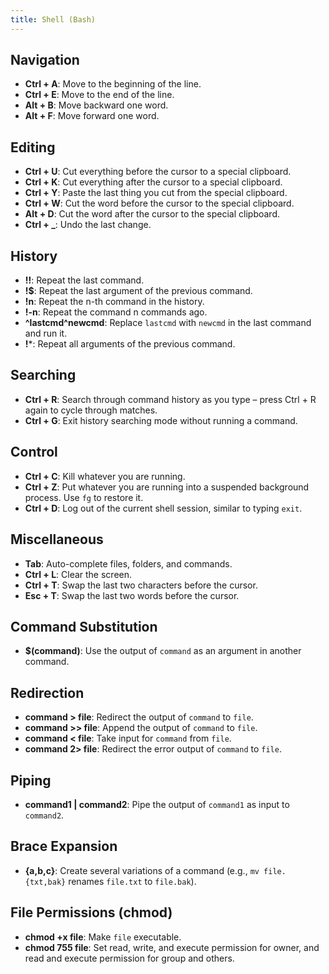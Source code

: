 ```yaml
---
title: Shell (Bash)
---
```


## Navigation
- **Ctrl + A**: Move to the beginning of the line.
- **Ctrl + E**: Move to the end of the line.
- **Alt + B**: Move backward one word.
- **Alt + F**: Move forward one word.

## Editing
- **Ctrl + U**: Cut everything before the cursor to a special clipboard.
- **Ctrl + K**: Cut everything after the cursor to a special clipboard.
- **Ctrl + Y**: Paste the last thing you cut from the special clipboard.
- **Ctrl + W**: Cut the word before the cursor to the special clipboard.
- **Alt + D**: Cut the word after the cursor to the special clipboard.
- **Ctrl + _**: Undo the last change.

## History
- **!!**: Repeat the last command.
- **!$**: Repeat the last argument of the previous command.
- **!n**: Repeat the n-th command in the history.
- **!-n**: Repeat the command n commands ago.
- **^lastcmd^newcmd**: Replace `lastcmd` with `newcmd` in the last command and run it.
- **!***: Repeat all arguments of the previous command.

## Searching
- **Ctrl + R**: Search through command history as you type – press Ctrl + R again to cycle through matches.
- **Ctrl + G**: Exit history searching mode without running a command.

## Control
- **Ctrl + C**: Kill whatever you are running.
- **Ctrl + Z**: Put whatever you are running into a suspended background process. Use `fg` to restore it.
- **Ctrl + D**: Log out of the current shell session, similar to typing `exit`.

## Miscellaneous
- **Tab**: Auto-complete files, folders, and commands.
- **Ctrl + L**: Clear the screen.
- **Ctrl + T**: Swap the last two characters before the cursor.
- **Esc + T**: Swap the last two words before the cursor.

## Command Substitution
- **$(command)**: Use the output of `command` as an argument in another command.

## Redirection
- **command > file**: Redirect the output of `command` to `file`.
- **command >> file**: Append the output of `command` to `file`.
- **command < file**: Take input for `command` from `file`.
- **command 2> file**: Redirect the error output of `command` to `file`.

## Piping
- **command1 | command2**: Pipe the output of `command1` as input to `command2`.

## Brace Expansion
- **{a,b,c}**: Create several variations of a command (e.g., `mv file.{txt,bak}` renames `file.txt` to `file.bak`).

## File Permissions (chmod)
- **chmod +x file**: Make `file` executable.
- **chmod 755 file**: Set read, write, and execute permission for owner, and read and execute permission for group and others.
